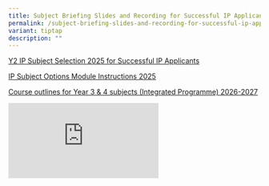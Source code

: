 ```yaml
---
title: Subject Briefing Slides and Recording for Successful IP Applicants 2025
permalink: /subject-briefing-slides-and-recording-for-successful-ip-applicants-2025/
variant: tiptap
description: ""
---
```

<p><a href="/files/Brief for Successful IP/Y2_IP_Subject_Selection_2025_for_Successful_IP_Applicants.pdf" rel="noopener nofollow" target="_blank">Y2 IP Subject Selection 2025 for Successful IP Applicants</a>
</p>
<p><a href="/files/Brief for Successful IP/IP_Subject_Options_Module_Instructions_2025_Updated_10_Oct.pdf" rel="noopener nofollow" target="_blank">IP Subject Options Module Instructions 2025</a>
</p>
<p><a href="/files/Brief for Successful IP/Course_outlines_for_Year_3___4_subjects__Integrated_Programme__2026_2027.pdf" rel="noopener nofollow" target="_blank">Course outlines for Year 3 &amp; 4 subjects (Integrated Programme) 2026-2027</a>
</p>
<p></p>
<div class="iframe-wrapper">
<iframe allowfullscreen="true" frameborder="0" src="https://www.youtube.com/embed/5c6x9_1GqVQ?si=2F1e2AeSpMFryyeF"></iframe>
</div>
<p></p>